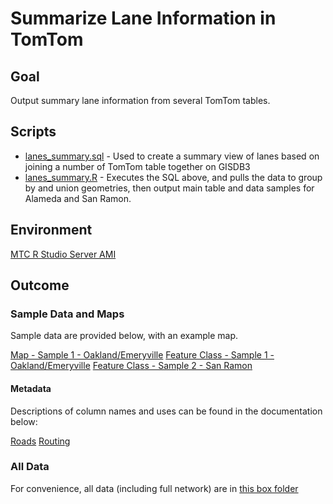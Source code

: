 # Summarize Lane Information in TomTom

## Goal

Output summary lane information from several TomTom tables. 

## Scripts

- [lanes_summary.sql](lanes_summary.sql) - Used to create a summary view of lanes based on joining a number of TomTom table together on GISDB3
- [lanes_summary.R](lanes_summary.R) - Executes the SQL above, and pulls the data to group by and union geometries, then output main table and data samples for Alameda and San Ramon. 

## Environment

[MTC R Studio Server AMI](https://console.aws.amazon.com/ec2/home?region=us-east-2#launchAmi=ami-318c1249)

## Outcome

### Sample Data and Maps

Sample data are provided below, with an example map.

[Map - Sample 1 - Oakland/Emeryville](http://mtc.maps.arcgis.com/home/item.html?id=21c03d5f81164bd89b1578dd25785d85)
[Feature Class - Sample 1 - Oakland/Emeryville](http://mtc.maps.arcgis.com/home/item.html?id=bb0ef42996ff483c9fa2cfc44c981c9c)
[Feature Class - Sample 2 - San Ramon](http://mtc.maps.arcgis.com/home/item.html?id=01eddb82b12b4682927a0e25e373e49e)

#### Metadata 

Descriptions of column names and uses can be found in the documentation below:

[Roads](https://mtcdrive.box.com/s/e8g0xuyr8w1pa69d9fcoc8usm6hfpe0j)
[Routing](https://mtcdrive.box.com/s/wdtp9k3rtjnx694fhn0avlccu9xf7kiz)

### All Data

For convenience, all data (including full network) are in [this box folder](https://mtcdrive.box.com/s/ea0xvmnujakz6iwtu42iz755jflknjrs)
